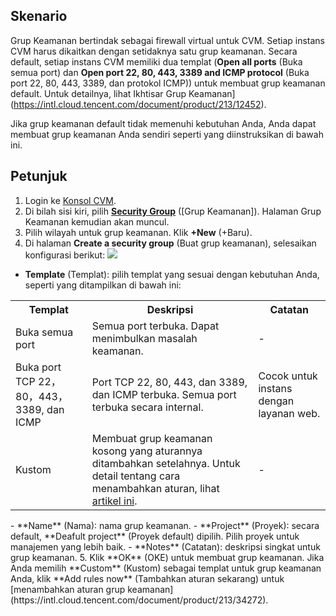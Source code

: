 ## Skenario
Grup Keamanan bertindak sebagai firewall virtual untuk CVM. Setiap instans CVM harus dikaitkan dengan setidaknya satu grup keamanan. Secara default, setiap instans CVM memiliki dua templat (**Open all ports** (Buka semua port) dan **Open port 22, 80, 443, 3389 and ICMP protocol** (Buka port 22, 80, 443, 3389, dan protokol ICMP)) untuk membuat grup keamanan default. Untuk detailnya, lihat Ikhtisar Grup Keamanan](https://intl.cloud.tencent.com/document/product/213/12452).

Jika grup keamanan default tidak memenuhi kebutuhan Anda, Anda dapat membuat grup keamanan Anda sendiri seperti yang diinstruksikan di bawah ini.


## Petunjuk

1. Login ke [Konsol CVM](https://console.cloud.tencent.com/cvm/index).
2. Di bilah sisi kiri, pilih **[Security Group](https://console.cloud.tencent.com/cvm/securitygroup)** ([Grup Keamanan]). Halaman Grup Keamanan kemudian akan muncul.
3. Pilih wilayah untuk grup keamanan. Klik **+New** (+Baru). 
4. Di halaman **Create a security group** (Buat grup keamanan), selesaikan konfigurasi berikut:
![](https://main.qcloudimg.com/raw/575b2a589a58aef436bc5208facf4614.png)
 - **Template** (Templat): pilih templat yang sesuai dengan kebutuhan Anda, seperti yang ditampilkan di bawah ini:
<table>
	<tr><th>Templat</th><th>Deskripsi</th><th>Catatan</th></tr>
	<tr><td>Buka semua port</td><td>Semua port terbuka. Dapat menimbulkan masalah keamanan.</td><td>-</td></tr>
	<tr><td>Buka port TCP 22，80，443，3389, dan ICMP</td><td>Port TCP 22, 80, 443, dan 3389, dan ICMP terbuka. Semua port terbuka secara internal.</td><td>Cocok untuk instans dengan layanan web.</td></tr>
	<tr><td>Kustom</td><td>Membuat grup keamanan kosong yang aturannya ditambahkan setelahnya. Untuk detail tentang cara menambahkan aturan, lihat <a href="https://intl.cloud.tencent.com/document/product/213/34272">artikel ini</a>.</td><td>-</rd></tr>
</table>
 - **Name** (Nama): nama grup keamanan.
 - **Project** (Proyek): secara default, **Deafult project** (Proyek default) dipilih. Pilih proyek untuk manajemen yang lebih baik.
 - **Notes** (Catatan): deskripsi singkat untuk grup keamanan.
5. Klik **OK** (OKE) untuk membuat grup keamanan.
Jika Anda memilih **Custom** (Kustom) sebagai templat untuk grup keamanan Anda, klik **Add rules now** (Tambahkan aturan sekarang) untuk [menambahkan aturan grup keamanan](https://intl.cloud.tencent.com/document/product/213/34272).
